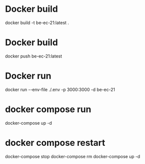 # Docker build
docker build -t be-ec-21:latest .
# Docker build
docker push be-ec-21:latest
# Docker run 
docker run --env-file ./.env  -p 3000:3000 -d be-ec-21 


# docker compose run 
docker-compose up -d
# docker compose restart
docker-compose stop 
docker-compose rm
docker-compose up -d 